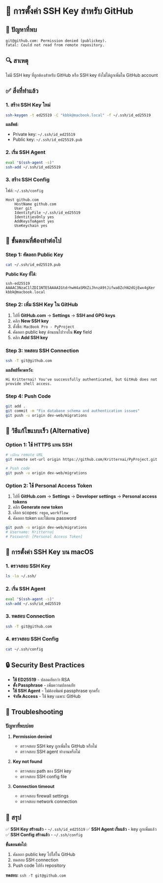 # 🔑 การตั้งค่า SSH Key สำหรับ GitHub

## 🚨 ปัญหาที่พบ

```
git@github.com: Permission denied (publickey).
fatal: Could not read from remote repository.
```

## 🔍 สาเหตุ

ไม่มี SSH key ที่ถูกต้องสำหรับ GitHub หรือ SSH key ยังไม่ได้ถูกเพิ่มใน GitHub account

## ✅ สิ่งที่ทำแล้ว

### **1. สร้าง SSH Key ใหม่**

```bash
ssh-keygen -t ed25519 -C "kbbk@macbook.local" -f ~/.ssh/id_ed25519
```

**ผลลัพธ์:**
- Private key: `~/.ssh/id_ed25519`
- Public key: `~/.ssh/id_ed25519.pub`

### **2. เริ่ม SSH Agent**

```bash
eval "$(ssh-agent -s)"
ssh-add ~/.ssh/id_ed25519
```

### **3. สร้าง SSH Config**

ไฟล์: `~/.ssh/config`
```
Host github.com
    HostName github.com
    User git
    IdentityFile ~/.ssh/id_ed25519
    IdentitiesOnly yes
    AddKeysToAgent yes
    UseKeychain yes
```

## 🔧 ขั้นตอนที่ต้องทำต่อไป

### **Step 1: คัดลอก Public Key**

```bash
cat ~/.ssh/id_ed25519.pub
```

**Public Key ที่ได้:**
```
ssh-ed25519 AAAAC3NzaC1lZDI1NTE5AAAAIGtdrhwH4aSMXZiJhnzA9tJifwa8ZchN2dGjEwx4gXer kbbk@macbook.local
```

### **Step 2: เพิ่ม SSH Key ใน GitHub**

1. ไปที่ **GitHub.com** → **Settings** → **SSH and GPG keys**
2. คลิก **New SSH key**
3. ตั้งชื่อ: `MacBook Pro - PyProject`
4. คัดลอก public key ด้านบนไปวางใน **Key** field
5. คลิก **Add SSH key**

### **Step 3: ทดสอบ SSH Connection**

```bash
ssh -T git@github.com
```

**ผลลัพธ์ที่คาดหวัง:**
```
Hi Kritternai! You've successfully authenticated, but GitHub does not provide shell access.
```

### **Step 4: Push Code**

```bash
git add .
git commit -m "Fix database schema and authentication issues"
git push -u origin dev-web/migrations
```

## 🚀 วิธีแก้ไขแบบเร็ว (Alternative)

### **Option 1: ใช้ HTTPS แทน SSH**

```bash
# เปลี่ยน remote URL
git remote set-url origin https://github.com/Kritternai/PyProject.git

# Push code
git push -u origin dev-web/migrations
```

### **Option 2: ใช้ Personal Access Token**

1. ไปที่ **GitHub.com** → **Settings** → **Developer settings** → **Personal access tokens**
2. คลิก **Generate new token**
3. เลือก scopes: `repo`, `workflow`
4. คัดลอก token และใช้แทน password

```bash
git push -u origin dev-web/migrations
# Username: Kritternai
# Password: [Personal Access Token]
```

## 📱 การตั้งค่า SSH Key บน macOS

### **1. ตรวจสอบ SSH Key**

```bash
ls -la ~/.ssh/
```

### **2. เริ่ม SSH Agent**

```bash
eval "$(ssh-agent -s)"
ssh-add ~/.ssh/id_ed25519
```

### **3. ทดสอบ Connection**

```bash
ssh -T git@github.com
```

### **4. ตรวจสอบ SSH Config**

```bash
cat ~/.ssh/config
```

## 🔒 Security Best Practices

- **ใช้ ED25519** - ปลอดภัยกว่า RSA
- **ตั้ง Passphrase** - เพิ่มความปลอดภัย
- **ใช้ SSH Agent** - ไม่ต้องพิมพ์ passphrase ทุกครั้ง
- **จำกัด Access** - ใช้ key เฉพาะ GitHub

## 🎯 Troubleshooting

### **ปัญหาที่พบบ่อย**

1. **Permission denied**
   - ตรวจสอบ SSH key ถูกเพิ่มใน GitHub หรือไม่
   - ตรวจสอบ SSH agent ทำงานหรือไม่

2. **Key not found**
   - ตรวจสอบ path ของ SSH key
   - ตรวจสอบ SSH config file

3. **Connection timeout**
   - ตรวจสอบ firewall settings
   - ตรวจสอบ network connection

## 🎉 สรุป

✅ **SSH Key สร้างแล้ว** - `~/.ssh/id_ed25519`
✅ **SSH Agent เริ่มแล้ว** - key ถูกเพิ่มแล้ว
✅ **SSH Config สร้างแล้ว** - `~/.ssh/config`

**ขั้นตอนต่อไป:**
1. คัดลอก public key ไปใส่ใน GitHub
2. ทดสอบ SSH connection
3. Push code ไปยัง repository

**ทดสอบ**: `ssh -T git@github.com`
